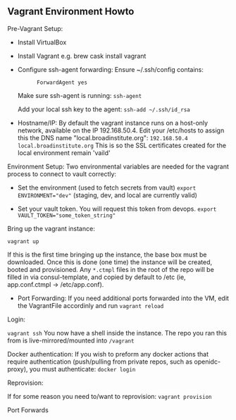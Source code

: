 Vagrant Environment Howto
-------------------------

Pre-Vagrant Setup:

* Install VirtualBox
* Install Vagrant
    e.g. brew cask install vagrant
* Configure ssh-agent forwarding:
  Ensure ~/.ssh/config contains:
    ```Host 127.0.0.1
          ForwardAgent yes
    ```

  Make sure ssh-agent is running:
  ```ssh-agent```

  Add your local ssh key to the agent:
  ```ssh-add ~/.ssh/id_rsa```

* Hostname/IP:
 By default the vagrant instance runs on a host-only network, available on the IP 192.168.50.4.
 Edit your /etc/hosts to assign this the DNS name "local.broadinstitute.org":
  ``` 192.168.50.4    local.broadinstitute.org ```
  This is so the SSL certificates created for the local environment remain 'vaild'

Environment Setup:
 Two environmental variables are needed for the vagrant process to connect to vault correctly:

 * Set the environment (used to fetch secrets from vault)
  ```export ENVIRONMENT="dev"```
  (staging, dev, and local are currently valid)

 * Set your vault token.  You will request this token from devops.
 ```export VAULT_TOKEN="some_token_string"```

Bring up the vagrant instance:

``` vagrant up ```

If this is the first time bringing up the instance, the base box must be downloaded. Once this is done (one time) the instance will be created, booted and provisioned.
Any ```*.ctmpl``` files in the root of the repo will be filled in via consul-template, and copied by default to /etc (ie, app.conf.ctmpl -> /etc/app.conf). 

* Port Forwarding:
  If you need additional ports forwarded into the VM, edit the VagrantFile accordinly and run ``` vagrant reload ``` 



Login:

``` vagrant ssh ```
You now have a shell inside the instance. The repo you ran this from is live-mirrored/mounted into ```/vagrant``` 

Docker authentication: 
If you wish to preform any docker actions that require authentication (push/pulling from private repos, such as openidc-proxy), you must authenticate:
``` docker login ```


Reprovision:

If for some reason you need to/want to reprovision:
``` vagrant provision ```

Port Forwards
